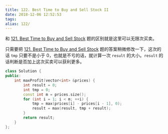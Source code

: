 ```yaml
---
title: 122. Best Time to Buy and Sell Stock II
date: 2018-12-06 12:52:53
tags:
alias: 122/
---
```


和 [121. Best Time to Buy and Sell Stock](https://songouyang.github.io/leetcode/best-time-to-buy-and-sell-stock/) 题的区别就是这里可以无限次买卖。

<!--more-->

只需要把 [121. Best Time to Buy and Sell Stock](https://songouyang.github.io/leetcode/best-time-to-buy-and-sell-stock/) 题的答案稍微修改一下，这次的话 `tmp` 只要不是小于 0，也就是不亏的话，就计算一次 `result` 的大小。`result` 的话判断是否加上这次买卖可以获利更多。

```cpp
class Solution {
public:
    int maxProfit(vector<int> &prices) {
        int result = 0;
        int tmp = 0;
        const int m = prices.size();
        for (int i = 1; i < m; ++i) {
            tmp = max(prices[i] - prices[i - 1], 0);
            result = max(result, tmp + result);
        }
        return result;
    }
};
```
